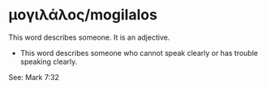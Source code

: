 # μογιλάλος/mogilalos  
This word describes someone. It is an adjective.

* This word describes someone who cannot speak clearly or has trouble speaking clearly.

See:  Mark 7:32
